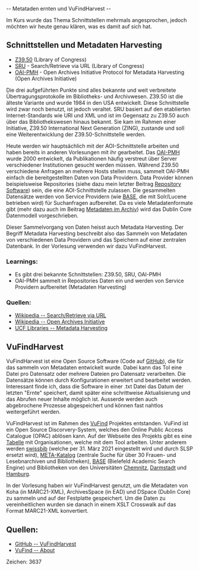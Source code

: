 -- Metataden ernten und VuFindHarvest --

Im Kurs wurde das Thema Schnittstellen mehrmals angesprochen, jedoch möchten wir heute genau klären, was es damit auf sich hat.

## Schnittstellen und Metadaten Harvesting

- [Z39.50](https://de.wikipedia.org/wiki/Z39.50) (Library of Congress)
- [SRU](https://de.wikipedia.org/wiki/Search/Retrieve_via_URL) - Search/Retrieve via URL (Library of Congress)
- [OAI-PMH](https://de.wikipedia.org/wiki/Open_Archives_Initiative) - Open Archives Initiative Protocol for Metadata Harvesting (Open Archives Initiative)


Die drei aufgeführten Punkte sind alles bekannte und weit verbreitete Übertragungsprotokolle im Bibliotheks- und Archivwesen. Z39.50 ist die älteste Variante und wurde 1984 in den USA entwickelt. Diese Schnittstelle wird zwar noch benutzt, ist jedoch veraltet. SRU basiert auf den etablierten Internet-Standards wie URI und XML und ist im Gegensatz zu Z39.50 auch über das Bibliothekswesen hinaus bekannt. Sie kam im Rahmen einer Initiative, Z39.50 International Next Generation (ZING), zustande und soll eine Weiterentwicklung der Z39.50-Schnittstelle werden.

Heute werden wir hauptsächlich mit der AOI-Schnittstelle arbeiten und haben bereits in anderen Vorlesungen mit ihr gearbeitet. Das [OAI-PMH](http://www.openarchives.org/OAI/openarchivesprotocol.html) wurde 2000 entwickelt, da Publikationen häufig verstreut über Server verschiedener Institutionen gesucht werden müssen. Während Z39.50 verschiedene Anfragen an mehrere Hosts stellen muss, sammelt OAI-PMH einfach die bereitgestellten Daten von Data Providern. Data Provider können beispielsweise Repositories (siehe dazu mein letzter Beitrag [Repository Software](https://tinablabla.github.io/bainotes/2020/10/16/Repository-Software.html)) sein, die eine AOI-Schnittstelle zulassen. Die gesammelten Datensätze werden von Service Providern (wie [BASE](https://de.wikipedia.org/wiki/Bielefeld_Academic_Search_Engine), die mit Solr/Lucene betrieben wird) für Suchanfragen aufbereitet. Da es viele Metadatenformate gibt (mehr dazu auch im Beitrag [Metadaten im Archiv](https://tinablabla.github.io/bainotes/2020/10/09/Metadaten-im-Archiv.html)) wird das Dublin Core Datenmodell vorgeschrieben.

Dieser Sammelvorgang von Daten heisst auch Metadata Harvesting. Der Begriff Metadata Harvesting beschreibt also das Sammeln von Metadaten von verschiedenen Data Providern und das Speichern auf einer zentralen Datenbank. In der Vorlesung verwenden wir dazu VuFindHarvest.

### Learnings:
- Es gibt drei bekannte Schnittstellen: Z39.50, SRU, OAI-PMH
- OAI-PMH sammelt in Repositories Daten ein und werden von Service Providern aufbereitet (Metadaten Harvesting)

### Quellen:
- [Wikipedia -- Search/Retrieve via URL](https://de.wikipedia.org/wiki/Search/Retrieve_via_URL)
- [Wikipedia -- Open Archives Initiative](https://de.wikipedia.org/wiki/Open_Archives_Initiative)
- [UCF Libraries -- Metadata Harvesting](https://guides.ucf.edu/metadata/metaHarvesting)

## VuFindHarvest
VuFindHarvest ist eine Open Source Software (Code auf [GitHub](https://github.com/vufind-org/vufindharvest)), die für das sammeln von Metadaten entwickelt wurde. Dabei kann das Tol eine Datei pro Datensatz oder mehrere Dateien pro Datensatz verarbeiten. Die Datensätze können durch Konfigurationen erweitert und bearbeitet werden. Interessant finde ich, dass die Software in einer .txt Datei das Datum der letzten "Ernte" speichert, damit später eine schrittweise Aktualisierung und das Abrufen neuer Inhalte möglich ist. Ausserde werden auch abgebrochene Prozesse abgespeichert und können fast nahtlos weitergeführt werden.

VuFindHarvest ist im Rahmen des [VuFind](https://vufind.org/vufind/) Projektes entstanden. VuFind ist ein Open Source Discorvery-System, welches den Online Public Access Catalogue (OPAC) ablösen kann. Auf der Webseite des Projekts gibt es eine [Tabelle](https://vufind.org/wiki/community:installations) mit Organisationen, welche mit dem Tool arbeiten. Unter anderem werden [swissbib](https://www.swissbib.ch/) (welche per 31. März 2021 eingestellt wird und durch SLSP ersetzt wird), [META-Katalog](https://www.meta-katalog.eu/) (zentrale Suche für über 30 Frauen- und Lesebnarchiven und Bibliotheken), [BASE](https://www.base-search.net/) (Bielefeld Academic Search Engine) und Bibliotheken von den Universitäten [Chemnitz](https://www.tu-chemnitz.de/ub/), [Darmstadt](https://www.ulb.tu-darmstadt.de/service/start/index.en.jsp) und [Hamburg](https://www.tub.tuhh.de/).

In der Vorlesung haben wir VuFindHarvest genutzt, um die Metadaten von Koha (in MARC21-XML), ArchivesSpace (in EAD) und DSpace (Dublin Core) zu sammeln und auf der Festplatte gespeichert. Um die Daten zu vereinheitlichen wurden sie danach in einem XSLT Crosswalk auf das Format MARC21-XML konvertiert.

## Quellen:
- [GitHub -- VuFindHarvest](https://github.com/vufind-org/vufindharvest)
- [VuFind -- About](https://vufind.org/vufind/about.html)

Zeichen: 3637
